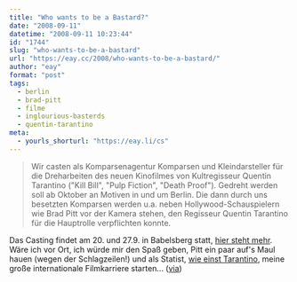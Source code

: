 ```yaml
---
title: "Who wants to be a Bastard?"
date: "2008-09-11"
datetime: "2008-09-11 10:23:44"
id: "1744"
slug: "who-wants-to-be-a-bastard"
url: "https://eay.cc/2008/who-wants-to-be-a-bastard/"
author: "eay"
format: "post"
tags:
  - berlin
  - brad-pitt
  - filme
  - inglourious-basterds
  - quentin-tarantino
meta:
  - yourls_shorturl: "https://eay.li/cs"
---
```


> Wir casten als Komparsenagentur Komparsen und Kleindarsteller für die Dreharbeiten des neuen Kinofilmes von Kultregisseur Quentin Tarantino ("Kill Bill", "Pulp Fiction", "Death Proof"). Gedreht werden soll ab Oktober an Motiven in und um Berlin. Die dann durch uns besetzten Komparsen werden u.a. neben Hollywood-Schauspielern wie Brad Pitt vor der Kamera stehen, den Regisseur Quentin Tarantino für die Hauptrolle verpflichten konnte.

Das Casting findet am 20. und 27.9. in Babelsberg statt, [hier steht mehr](http://www.thueringer-filmservice.de/home/news.php#50). Wäre ich vor Ort, ich würde mir den Spaß geben, Pitt ein paar auf's Maul hauen (wegen der Schlagzeilen!) und als Statist, [wie einst Tarantino](//eay.cc/2008/tarantino-bei-den-golden-girls/), meine große internationale Filmkarriere starten... ([via](http://www.fuenf-filmfreunde.de/2008/09/10/you-can-be-a-bastard-too-baby/))
